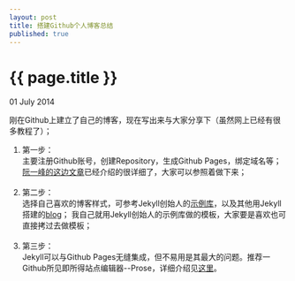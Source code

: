 ```yaml
---
layout: post
title: 搭建Github个人博客总结
published: true
---
```


{{ page.title }}
================

<p class="meta">01 July 2014</p>

刚在Github上建立了自己的博客，现在写出来与大家分享下（虽然网上已经有很多教程了）；

1. 第一步：<br/>
	主要注册Github账号，创建Repository，生成Github Pages，绑定域名等；
    <a href="http://www.ruanyifeng.com/blog/2012/08/blogging_with_jekyll.html">阮一峰的这边文章</a>已经介绍的很详细了，大家可以参照着做下来；
<br/><br/>
2. 第二步：<br/>
	选择自己喜欢的博客样式，可参考Jekyll创始人的<a href="https://github.com/mojombo/tpw">示例库</a>，以及其他用Jekyll搭建的<a href="https://github.com/mojombo/jekyll/wiki/Sites">blog</a>；
	我自己就用Jekyll创始人的示例库做的模板，大家要是喜欢也可直接拷过去做模板；
    <br/><br/>
3. 第三步：<br/>
	Jekyll可以与Github Pages无缝集成，但不易用是其最大的问题。推荐一Github所见即所得站点编辑器--Prose，详细介绍见<a href="http://www.infoq.com/cn/news/2012/07/prose-github-content-editor">这里</a>。